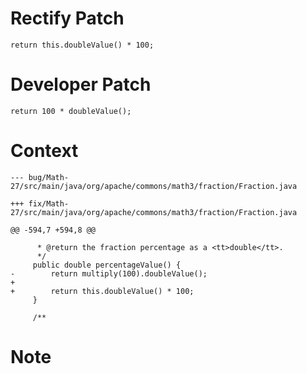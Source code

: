 # Rectify Patch

```
return this.doubleValue() * 100;
```

# Developer Patch

```
return 100 * doubleValue();
```

# Context

```
--- bug/Math-27/src/main/java/org/apache/commons/math3/fraction/Fraction.java

+++ fix/Math-27/src/main/java/org/apache/commons/math3/fraction/Fraction.java

@@ -594,7 +594,8 @@

      * @return the fraction percentage as a <tt>double</tt>.
      */
     public double percentageValue() {
-        return multiply(100).doubleValue();
+
+        return this.doubleValue() * 100;
     }
 
     /**
```

# Note

